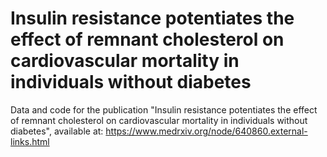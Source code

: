 # Insulin resistance potentiates the effect of remnant cholesterol on cardiovascular mortality in individuals without diabetes
Data and code for the publication "Insulin resistance potentiates the effect of remnant cholesterol on cardiovascular mortality in individuals without diabetes", available at: https://www.medrxiv.org/node/640860.external-links.html
